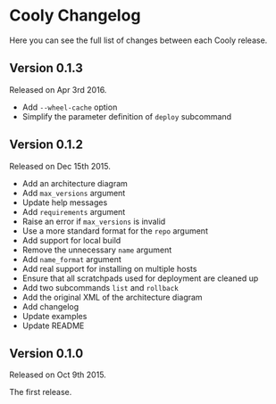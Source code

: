 # Cooly Changelog

Here you can see the full list of changes between each Cooly release.


## Version 0.1.3

Released on Apr 3rd 2016.

- Add `--wheel-cache` option
- Simplify the parameter definition of `deploy` subcommand


## Version 0.1.2

Released on Dec 15th 2015.

- Add an architecture diagram
- Add `max_versions` argument
- Update help messages
- Add `requirements` argument
- Raise an error if `max_versions` is invalid
- Use a more standard format for the `repo` argument
- Add support for local build
- Remove the unnecessary `name` argument
- Add `name_format` argument
- Add real support for installing on multiple hosts
- Ensure that all scratchpads used for deployment are cleaned up
- Add two subcommands `list` and `rollback`
- Add the original XML of the architecture diagram
- Add changelog
- Update examples
- Update README


## Version 0.1.0

Released on Oct 9th 2015.

The first release.
